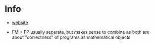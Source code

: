 
# Info

- [website](https://infsec.ethz.ch/education/ss2025/fmfp.html)

- FM + FP usually separate, but makes sense to combine as both are about "correctness" of programs as mathematical objects
